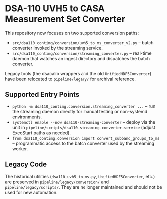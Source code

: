 # DSA-110 UVH5 to CASA Measurement Set Converter

This repository now focuses on two supported conversion paths:

- `src/dsa110_contimg/conversion/uvh5_to_ms_converter_v2.py` – batch converter invoked by the streaming service.
- `src/dsa110_contimg/conversion/streaming_converter.py` – real-time daemon that watches an ingest directory and dispatches the batch converter.

Legacy tools (the dsacalib wrappers and the old `UnifiedHDF5Converter`) have been relocated to `pipeline/legacy/` for archival reference.

## Supported Entry Points

- `python -m dsa110_contimg.conversion.streaming_converter ...` – run the streaming daemon directly for manual testing or non-systemd environments.
- `systemctl enable --now dsa110-streaming-converter` – deploy via the unit in `pipeline/scripts/dsa110-streaming-converter.service` (adjust ExecStart paths as needed).
- `from dsa110_contimg.conversion import convert_subband_groups_to_ms` – programmatic access to the batch converter used by the streaming worker.

## Legacy Code

The historical utilities (`dsa110_uvh5_to_ms.py`, `UnifiedHDF5Converter`, etc.) are preserved in `pipeline/legacy/conversion/` and `pipeline/legacy/scripts/`. They are no longer maintained and should not be used for new automation.
